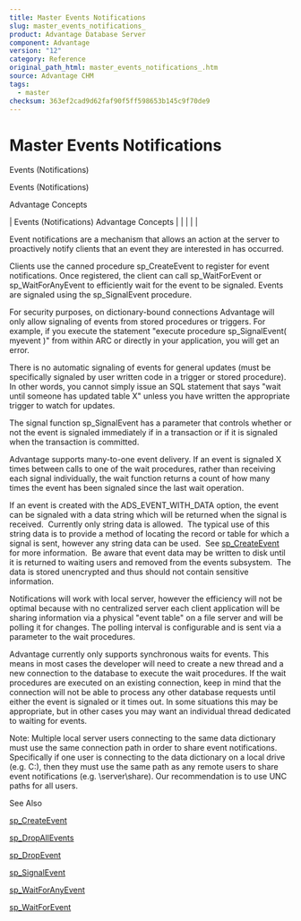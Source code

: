```yaml
---
title: Master Events Notifications
slug: master_events_notifications_
product: Advantage Database Server
component: Advantage
version: "12"
category: Reference
original_path_html: master_events_notifications_.htm
source: Advantage CHM
tags:
  - master
checksum: 363ef2cad9d62faf90f5ff598653b145c9f70de9
---
```


# Master Events Notifications

Events (Notifications)

Events (Notifications)

Advantage Concepts

| Events (Notifications)  Advantage Concepts |  |  |  |  |

Event notifications are a mechanism that allows an action at the server to proactively notify clients that an event they are interested in has occurred.

Clients use the canned procedure sp\_CreateEvent to register for event notifications. Once registered, the client can call sp\_WaitForEvent or sp\_WaitForAnyEvent to efficiently wait for the event to be signaled. Events are signaled using the sp\_SignalEvent procedure.

For security purposes, on dictionary-bound connections Advantage will only allow signaling of events from stored procedures or triggers. For example, if you execute the statement "execute procedure sp\_SignalEvent( myevent )" from within ARC or directly in your application, you will get an error.

There is no automatic signaling of events for general updates (must be specifically signaled by user written code in a trigger or stored procedure). In other words, you cannot simply issue an SQL statement that says "wait until someone has updated table X" unless you have written the appropriate trigger to watch for updates.

The signal function sp\_SignalEvent has a parameter that controls whether or not the event is signaled immediately if in a transaction or if it is signaled when the transaction is committed.

Advantage supports many-to-one event delivery. If an event is signaled X times between calls to one of the wait procedures, rather than receiving each signal individually, the wait function returns a count of how many times the event has been signaled since the last wait operation.

If an event is created with the ADS\_EVENT\_WITH\_DATA option, the event can be signaled with a data string which will be returned when the signal is received.  Currently only string data is allowed.  The typical use of this string data is to provide a method of locating the record or table for which a signal is sent, however any string data can be used.  See [sp\_CreateEvent](master_sp_createevent.md) for more information.  Be aware that event data may be written to disk until it is returned to waiting users and removed from the events subsystem.  The data is stored unencrypted and thus should not contain sensitive information.

Notifications will work with local server, however the efficiency will not be optimal because with no centralized server each client application will be sharing information via a physical "event table" on a file server and will be polling it for changes. The polling interval is configurable and is sent via a parameter to the wait procedures.

Advantage currently only supports synchronous waits for events. This means in most cases the developer will need to create a new thread and a new connection to the database to execute the wait procedures. If the wait procedures are executed on an existing connection, keep in mind that the connection will not be able to process any other database requests until either the event is signaled or it times out. In some situations this may be appropriate, but in other cases you may want an individual thread dedicated to waiting for events.

Note: Multiple local server users connecting to the same data dictionary must use the same connection path in order to share event notifications. Specifically if one user is connecting to the data dictionary on a local drive (e.g. C:\), then they must use the same path as any remote users to share event notifications (e.g. \\server\share). Our recommendation is to use UNC paths for all users.

See Also

[sp\_CreateEvent](master_sp_createevent.md)

[sp\_DropAllEvents](master_sp_dropallevents.md)

[sp\_DropEvent](master_sp_dropevent.md)

[sp\_SignalEvent](master_sp_signalevent.md)

[sp\_WaitForAnyEvent](master_sp_waitforanyevent.md)

[sp\_WaitForEvent](master_sp_waitforevent.md)
